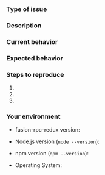 <!--
  Thank you for taking the time to submit an issue.

  Before opening a new issue, please search existing issues (https://github.com/fusionjs/fusion-rpc-redux/issues)
  to double-check your issue isn't already known.

  To make it easier for us to help you — please follow the suggested format below.
-->

<!--- Provide a general summary of the issue in the title -->

### Type of issue

<!-- Feature request or bug -->

### Description

<!--- Describe the issue or the enhancement you want to see. -->

### Current behavior

<!--- What happens. -->

### Expected behavior

<!--- What should happen. -->

### Steps to reproduce

1.
2.
3.

### Your environment

* fusion-rpc-redux version:

* Node.js version (`node --version`):

* npm version (`npm --version`):

* Operating System: